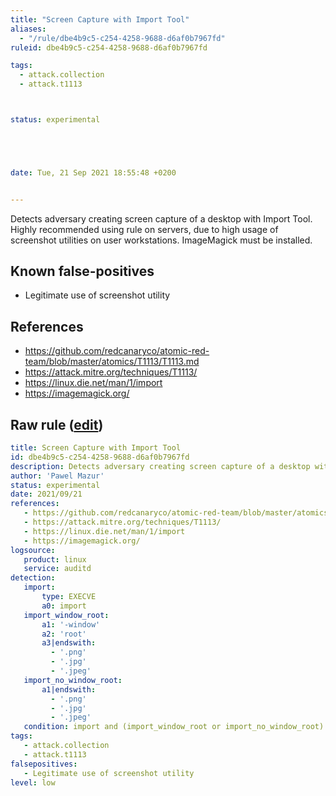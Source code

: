 ```yaml
---
title: "Screen Capture with Import Tool"
aliases:
  - "/rule/dbe4b9c5-c254-4258-9688-d6af0b7967fd"
ruleid: dbe4b9c5-c254-4258-9688-d6af0b7967fd

tags:
  - attack.collection
  - attack.t1113



status: experimental





date: Tue, 21 Sep 2021 18:55:48 +0200


---
```


Detects adversary creating screen capture of a desktop with Import Tool. Highly recommended using rule on servers, due to high usage of screenshot utilities on user workstations. ImageMagick must be installed.

<!--more-->


## Known false-positives

* Legitimate use of screenshot utility



## References

* https://github.com/redcanaryco/atomic-red-team/blob/master/atomics/T1113/T1113.md
* https://attack.mitre.org/techniques/T1113/
* https://linux.die.net/man/1/import
* https://imagemagick.org/


## Raw rule ([edit](https://github.com/SigmaHQ/sigma/edit/master/rules/linux/auditd/lnx_auditd_screencapture_import.yml))
```yaml
title: Screen Capture with Import Tool
id: dbe4b9c5-c254-4258-9688-d6af0b7967fd
description: Detects adversary creating screen capture of a desktop with Import Tool. Highly recommended using rule on servers, due to high usage of screenshot utilities on user workstations. ImageMagick must be installed.
author: 'Pawel Mazur'
status: experimental
date: 2021/09/21
references:
   - https://github.com/redcanaryco/atomic-red-team/blob/master/atomics/T1113/T1113.md
   - https://attack.mitre.org/techniques/T1113/
   - https://linux.die.net/man/1/import
   - https://imagemagick.org/
logsource:
   product: linux
   service: auditd
detection:
   import:
       type: EXECVE
       a0: import
   import_window_root:
       a1: '-window'
       a2: 'root'
       a3|endswith:
         - '.png'
         - '.jpg'
         - '.jpeg'
   import_no_window_root:
       a1|endswith:
         - '.png'
         - '.jpg'
         - '.jpeg'
   condition: import and (import_window_root or import_no_window_root)
tags:
   - attack.collection
   - attack.t1113
falsepositives:
   - Legitimate use of screenshot utility
level: low
```
